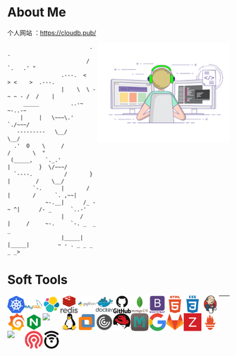 # About Me



个人网站 ：https://cloudb.pub/

<img align="right" width="300"   src=".README.assets/coding-freak.gif" />

```shell
                          .       .
                         / `.   .' " 
                 .---.  <    > <    >  .---.
                 |    \  \ - ~ ~ - /  /    |
     _____          ..-~             ~-..-~
    |     |   \~~~\.'                    `./~~~/
   ---------   \__/                        \__/
  .'  O    \     /               /       \  " 
 (_____,    `._.'               |         }  \/~~~/
  `----.          /       }     |        /    \__/
        `-.      |       /      |       /      `. ,~~|
            ~-.__|      /_ - ~ ^|      /- _      `..-'   
                 |     /        |     /     ~-.     `-. _  _  _
                 |_____|        |_____|         ~ - . _ _ _ _ _>
```









# Soft Tools

<p>
<a href="https://kubernetes.io/" target="_blank">
<img align="left" width="40"   src=".README.assets/svg/kubernetes_logo_icon_168359.svg" />
</a>
<a href="https://www.mysql.com/" target="_blank">
<img align="left" width="40"   src=".README.assets/svg/mysql_original_wordmark_logo_icon_146417.svg" />
</a>
<a href="https://www.elastic.co/cn/" target="_blank">
<img align="left" width="40"   src=".README.assets/svg/file_type_elastic_icon_130625.svg" />
</a>
<a href="https://redis.io/" target="_blank">
<img align="left" width="40"   src=".README.assets/svg/redis_original_wordmark_logo_icon_146369.svg" />
</a>
<a href="https://www.python.org/" target="_blank">
<img align="left" width="40"   src=".README.assets/svg/python_original_wordmark_logo_icon_146382.svg" />
</a>
<a href="https://www.docker.com/" target="_blank">
<img align="left" width="40"   src=".README.assets/svg/docker_original_wordmark_logo_icon_146557.svg" />
</a>
<a href="https://github.com/" target="_blank">
<img align="left" width="40"   src=".README.assets/svg/github_original_wordmark_logo_icon_146506.svg" />
</a>
<a href="https://www.mongodb.com/" target="_blank">
<img align="left" width="40"   src=".README.assets/svg/mongodb_original_wordmark_logo_icon_146425.svg" />
</a>
<a href="https://www.bootcss.com/" target="_blank">
<img align="left" width="40"   src=".README.assets/svg/bootstrap_plain_wordmark_logo_icon_146620.svg" />
</a>
<a href="https://www.w3schools.com/html/" target="_blank">
<img align="left" width="40"   src=".README.assets/svg/html_plain_wordmark_logo_icon_146476.svg" />
</a>
<a href="https://www.w3schools.com/Css/" target="_blank">
<img align="left" width="40"   src=".README.assets/svg/css_plain_wordmark_logo_icon_146574.svg" />
</a>
<a href="https://www.jenkins.io/" target="_blank">
<img align="left" width="40"   src=".README.assets/svg/jenkins_logo_icon_170552.svg" />
</a>
<a href="https://grafana.com/" target="_blank">
<img align="left" width="40"   src=".README.assets/svg/grafana_logo_icon_171048.svg" />
</a>
<a href="https://nginx.org/" target="_blank">
<img align="left" width="40"   src=".README.assets/svg/file_type_nginx_icon_130305.svg" />
</a>
<a href="https://keepalived.org/" target="_blank">
<img align="left" width="40"   src="https://keepalived.org/images/Keepalived-LOGO.png" />
</a>
<a href="https://www.kernel.org/" target="_blank">
<img align="left" width="40"   src=".README.assets/svg/linux_original_logo_icon_146433.svg" />
</a>
<a href="https://www.vmware.com/" target="_blank">
<img align="left" width="40"   src=".README.assets/png/VMware_23516.png" />
</a>
<a href="https://www.citrix.com/" target="_blank">
<img align="left" width="40"   src=".README.assets/svg/citrixreceiver_93805.svg" />
</a>
<a href="https://linux-kvm.org/" target="_blank">
<img align="left" width="40"   src=".README.assets/svg/redhat_logo_icon_168023.svg" />
</a>
<a href="https://www.memcached.org/" target="_blank">
<img align="left" width="40"   src=".README.assets/svg/memcached_logo_icon_168982.svg" />
</a>
<a href="https://www.google.com/" target="_blank">
<img align="left" width="40"   src=".README.assets/svg/google_logo_icon_169090.svg" />
</a>
<a href="https://gitlab.com/" target="_blank">
<img align="left" width="40"   src=".README.assets/svg/gitlab_original_logo_icon_146503.svg" />
</a>
<a href="https://www.zabbix.com/" target="_blank">
<img align="left" width="40"   src=".README.assets/svg/zabbix_logo_icon_167937.svg" />
</a>
<a href="https://prometheus.io/" target="_blank">
<img align="left" width="40"   src=".README.assets/svg/file_type_prometheus_icon_130229.svg" />
</a>
<a href="https://www.gluster.org/" target="_blank">
<img align="left" width="40"   src="https://gluster.wpenginepowered.com/wp-content/uploads/2016/03/gluster-ant.png" />
</a>
<a href="https://ceph.com/" target="_blank">
<img align="left" width="40"   src=".README.assets/svg/ceph_logo_icon_170406.svg" />
</a>
<a href="https://openwrt.org/" target="_blank">
<img align="left" width="40"   src=".README.assets/svg/openwrt_logo_icon_248288.svg" />
</a>
</p>




<hr>



